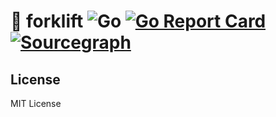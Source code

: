 # 🚜 forklift ![Go](https://github.com/wuhan005/forklift/workflows/Go/badge.svg) [![Go Report Card](https://goreportcard.com/badge/github.com/wuhan005/forklift)](https://goreportcard.com/report/github.com/wuhan005/forklift) [![Sourcegraph](https://img.shields.io/badge/view%20on-Sourcegraph-brightgreen.svg?logo=sourcegraph)](https://sourcegraph.com/github.com/wuhan005/forklift)

## License

MIT License
